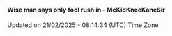 #### Wise man says only fool rush in - McKidKneeKaneSir
Updated on 21/02/2025 - 08:14:34 (UTC) Time Zone
